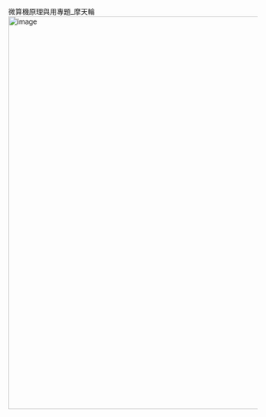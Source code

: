 微算機原理與用專題_摩天輪
<img width="850" height="793" alt="image" src="https://github.com/user-attachments/assets/8c82653d-815a-45db-ad79-d273143b8f2b" />
